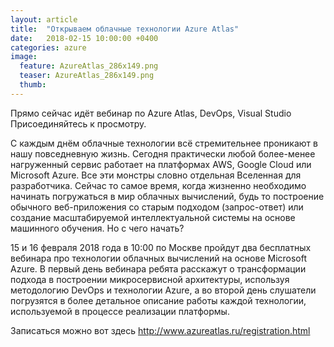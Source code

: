```yaml
---
layout: article
title:  "Открываем облачные технологии Azure Atlas"
date:   2018-02-15 10:00:00 +0400
categories: azure
image:
  feature: AzureAtlas_286x149.png
  teaser: AzureAtlas_286x149.png
  thumb:
---
```

Прямо сейчас идёт вебинар по Azure Atlas, DevOps, Visual Studio
Присоединяйтесь к просмотру.

С каждым днём облачные технологии всё стремительнее проникают в нашу повседневную жизнь. Сегодня практически любой более-менее нагруженный сервис работает на платформах AWS, Google Cloud или Microsoft Azure. Все эти монстры словно отдельная Вселенная для разработчика. Сейчас то самое время, когда жизненно необходимо начинать погружаться в мир облачных вычислений, будь то построение обычного веб-приложения со старым подходом (запрос-ответ) или создание масштабируемой интеллектуальной системы на основе машинного обучения. Но с чего начать? 

15 и 16 февраля 2018 года в 10:00 по Москве пройдут два бесплатных вебинара про технологии облачных вычислений на основе Microsoft Azure. В первый день вебинара ребята расскажут о трансформации подхода в построении микросервисной архитектуры, используя методологию DevOps и технологии Azure, а во второй день слушатели погрузятся в более детальное описание работы каждой технологии, используемой в процессе реализации платформы. 

Записаться можно вот здесь http://www.azureatlas.ru/registration.html